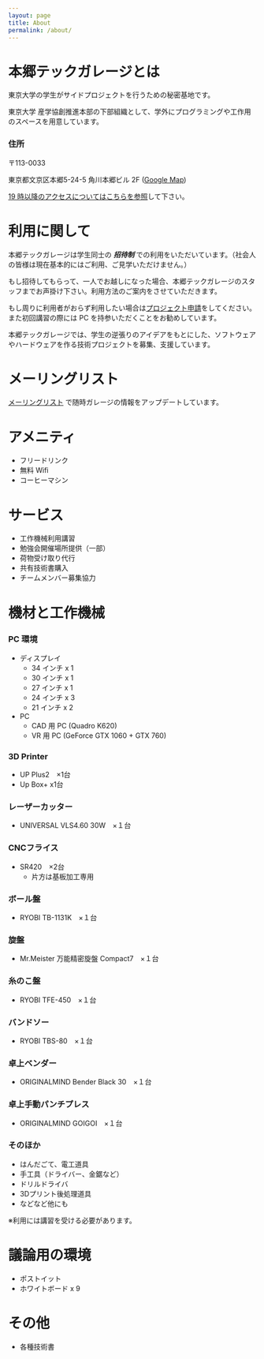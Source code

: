 ```yaml
---
layout: page
title: About
permalink: /about/
---
```


# 本郷テックガレージとは

東京大学の学生がサイドプロジェクトを行うための秘密基地です。

東京大学 産学協創推進本部の下部組織として、学外にプログラミングや工作用のスペースを用意しています。

### 住所

〒113-0033

東京都文京区本郷5-24-5 角川本郷ビル 2F ([Google Map](https://goo.gl/maps/jweyFvu4e7q))

[19 時以降のアクセスについてはこちらを参照](http://www.hongotechgarage.com/access/)して下さい。

# 利用に関して

本郷テックガレージは学生同士の ***招待制*** での利用をいただいています。（社会人の皆様は現在基本的にはご利用、ご見学いただけません。）

もし招待してもらって、一人でお越しになった場合、本郷テックガレージのスタッフまでお声掛け下さい。利用方法のご案内をさせていただきます。

もし周りに利用者がおらず利用したい場合は[プロジェクト申請](../projects/)をしてください。また初回講習の際には PC を持参いただくことをお勧めしています。

本郷テックガレージでは、学生の逆張りのアイデアをもとにした、ソフトウェアやハードウェアを作る技術プロジェクトを募集、支援しています。

# メーリングリスト

[メーリングリスト](http://eepurl.com/co6UlD) で随時ガレージの情報をアップデートしています。

# アメニティ

- フリードリンク
- 無料 Wifi
- コーヒーマシン

# サービス

- 工作機械利用講習
- 勉強会開催場所提供（一部）
- 荷物受け取り代行
- 共有技術書購入
- チームメンバー募集協力


# 機材と工作機械

### PC 環境

- ディスプレイ
    - 34 インチ x 1
    - 30 インチ x 1
    - 27 インチ x 1
    - 24 インチ x 3
    - 21 インチ x 2
- PC
    - CAD 用 PC (Quadro K620)
    - VR 用 PC (GeForce GTX 1060 + GTX 760)

### 3D Printer
- UP Plus2　×1台
- Up Box+ x1台

### レーザーカッター
- UNIVERSAL VLS4.60 30W　×１台

### CNCフライス
- SR420　×2台
    - 片方は基板加工専用 

### ボール盤
- RYOBI TB-1131K　×１台

### 旋盤
- Mr.Meister 万能精密旋盤 Compact7　×１台

### 糸のこ盤
- RYOBI TFE-450　×１台

### バンドソー
- RYOBI TBS-80　×１台

### 卓上ベンダー
- ORIGINALMIND Bender Black 30　×１台 

### 卓上手動パンチプレス
- ORIGINALMIND GOIGOI　×１台

### そのほか
- はんだごて、電工道具
- 手工具（ドライバー、金鋸など）
- ドリルドライバ
- 3Dプリント後処理道具
- などなど他にも

※利用には講習を受ける必要があります。

# 議論用の環境
- ポストイット
- ホワイトボード x 9

# その他
- 各種技術書
